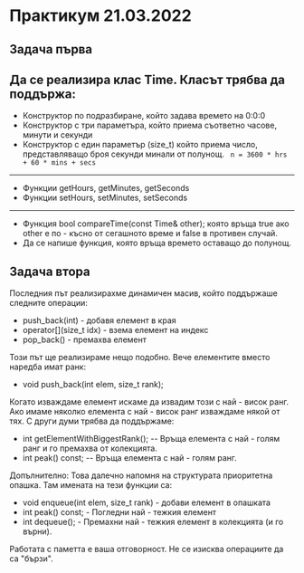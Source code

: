 # Практикум 21.03.2022

## Задача първа
Да се реализира клас Time. Класът трябва да поддържа:
---
* Конструктор по подразбиране, който задава времето на 0:0:0
* Конструктор с три параметъра, който приема съответно часове, минути и секунди
* Конструктор с един параметър (size_t) който приема число, представляващо броя секунди минали от полунощ. ``` n = 3600 * hrs + 60 * mins + secs```
---
* Функции getHours, getMinutes, getSeconds
* Функции setHours, setMinutes, setSeconds
---
* Функция bool compareTime(const Time& other); която връща true ако other е по - късно от сегашното време и false в противен случай.
* Да се напише функция, която връща времето оставащо до полунощ.

## Задача втора
Последния път реализирахме динамичен масив, който поддържаше следните операции:
* push_back(int) - добавя елемент в края
* operator[](size_t idx) - взема елемент на индекс
* pop_back() - премахва елемент

Този път ще реализираме нещо подобно. Вече елементите вместо наредба имат ранк:
* void push_back(int elem, size_t rank);

Когато изваждаме елемент искаме да извадим този с най - висок ранг. Ако имаме няколко елемента с най - висок ранг изваждаме някой от тях.
С други думи трябва да поддържаме:
* int getElementWithBiggestRank();  -- Връща елемента с най - голям ранг и го премахва от колекцията.
* int peak() const;                 -- Връща елемента с най - голям ранг.

Допълнително:
Това далечно напомня на структурата приоритетна опашка. Там имената на тези функции са:
* void enqueue(int elem, size_t rank) - добави елемент в опашката
* int peak() const;                   - Погледни най - тежкия елемент
* int dequeue();                      - Премахни най - тежкия елемент в колекцията (и го върни).

Работата с паметта е ваша отговорност. Не се изисква операциите да са "бързи".


